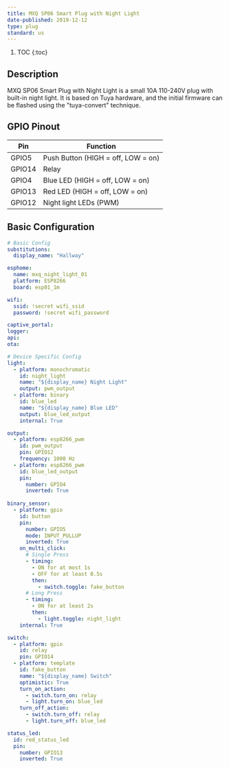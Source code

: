 ```yaml
---
title: MXQ SP06 Smart Plug with Night Light
date-published: 2019-12-12
type: plug
standard: us
---
```


1. TOC
{:toc}

## Description
MXQ SP06 Smart Plug with Night Light is a small 10A 110-240V plug with built-in night light. It is based on Tuya hardware, and the initial firmware can be flashed using the "tuya-convert" technique. 

## GPIO Pinout

| Pin     | Function                           |
|---------|------------------------------------|
| GPIO5   | Push Button (HIGH = off, LOW = on) |
| GPIO14  | Relay                              |
| GPIO4   | Blue LED (HIGH = off, LOW = on)    |
| GPIO13  | Red LED (HIGH = off, LOW = on)     |
| GPIO12  | Night light LEDs (PWM)             |

## Basic Configuration
```yaml
# Basic Config
substitutions:
  display_name: "Hallway"

esphome:
  name: mxq_night_light_01
  platform: ESP8266
  board: esp01_1m

wifi:
  ssid: !secret wifi_ssid
  password: !secret wifi_password

captive_portal:
logger:
api:
ota:

# Device Specific Config
light:
  - platform: monochromatic
    id: night_light
    name: "${display_name} Night Light"
    output: pwm_output
  - platform: binary
    id: blue_led
    name: "${display_name} Blue LED"
    output: blue_led_output
    internal: True

output:
  - platform: esp8266_pwm
    id: pwm_output
    pin: GPIO12
    frequency: 1000 Hz
  - platform: esp8266_pwm
    id: blue_led_output
    pin: 
      number: GPIO4
      inverted: True
    
binary_sensor:
  - platform: gpio
    id: button
    pin:
      number: GPIO5
      mode: INPUT_PULLUP
      inverted: True
    on_multi_click:
      # Single Press
      - timing:
        - ON for at most 1s
        - OFF for at least 0.5s
        then:
          - switch.toggle: fake_button
      # Long Press
      - timing:
        - ON for at least 2s
        then:
          - light.toggle: night_light
    internal: True

switch:
  - platform: gpio
    id: relay
    pin: GPIO14
  - platform: template
    id: fake_button
    name: "${display_name} Switch"
    optimistic: True
    turn_on_action:
      - switch.turn_on: relay
      - light.turn_on: blue_led
    turn_off_action:
      - switch.turn_off: relay
      - light.turn_off: blue_led

status_led:
  id: red_status_led
  pin: 
    number: GPIO13
    inverted: True
```
